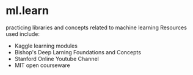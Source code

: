 # ml.learn
practicing libraries and concepts related to machine learning
Resources used include:
- Kaggle learning modules
- Bishop's Deep Larning Foundations and Concepts
- Stanford Online Youtube Channel
- MIT open courseware

